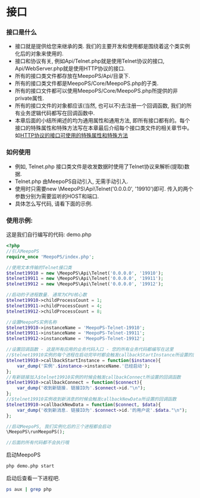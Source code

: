 # 接口

### 接口是什么
- 接口就是提供给您来继承的类. 我们的主要开发和使用都是围绕着这个类实例化后的对象来使用的. 
- 接口和协议有关, 例如Api/Telnet.php就是使用Telnet协议的接口, Api/WebServer.php就是使用HTTP协议的接口.
- 所有的接口类文件都存放在MeepoPS/Api/目录下.
- 所有的接口类文件都是MeepoPS/Core/MeepoPS.php的子类.
- 所有的接口文件都可以使用MeepoPS/Core/MeepoPS.php所提供的非private属性.
- 所有的接口文件的对象都应该(当然, 也可以不)去注册一个回调函数, 我们的所有业务逻辑代码都写在回调函数中.
- 本章后面的小结所阐述的均为通用属性和通用方法, 即所有接口都有的。每个接口的特殊属性和特殊方法写在本章最后介绍每个接口类文件的相关章节中。如[HTTP协议的接口可使用的特殊属性和特殊方法](102-http.md)

### 如何使用
- 例如, Telnet.php 接口类文件是收发数据时使用了Telnet协议来解析(提取)数据.
- Telnet.php 由MeepoPS自动引入, 无需手动引入.
- 使用时只需要new \MeepoPS\Api\Telnet('0.0.0.0', '19910')即可. 传入的两个参数分别为需要监听的HOST和端口.
- 具体怎么写代码, 请看下面的示例.

### 使用示例:
这是我们自行编写的代码: demo.php
```php
<?php
//引入MeepoPS
require_once 'MeepoPS/index.php';

//使用文本传输的Telnet接口类
$telnet19910 = new \MeepoPS\Api\Telnet('0.0.0.0', '19910');
$telnet19911 = new \MeepoPS\Api\Telnet('0.0.0.0', '19911');
$telnet19912 = new \MeepoPS\Api\Telnet('0.0.0.0', '19912');

//启动的子进程数量. 通常为CPU核心数
$telnet19910->childProcessCount = 1;
$telnet19911->childProcessCount = 4;
$telnet19912->childProcessCount = 8;

//设置MeepoPS实例名称
$telnet19910->instanceName = 'MeepoPS-Telnet-19910';
$telnet19911->instanceName = 'MeepoPS-Telnet-19911';
$telnet19912->instanceName = 'MeepoPS-Telnet-19912';

//设置回调函数 - 这是所有应用的业务代码入口 - 您的所有业务代码都编写在这里
//$telnet19910实例的每个进程在启动完毕时都会触发callbackStartInstance所设置的回调函数
$telnet19910->callbackStartInstance = function($instance){
    var_dump('实例'.$instance->instanceName.'已经启动');
};
//有新链接加入$telnet19910实例的时候会触发callbackConnect所设置的回调函数
$telnet19910->callbackConnect = function($connect){
    var_dump('收到新链接. 链接ID为'.$connect->id."\n");
};
//$telnet19910实例收到新消息的时候会触发callbackNewData所设置的回调函数
$telnet19910->callbackNewData = function($connect, $data){
    var_dump('收到新消息. 链接ID为'.$connect->id.'的用户说'.$data."\n");
};

//启动MeepoPS, 我们实例化后的三个进程都会启动
\MeepoPS\runMeepoPS();

//后面的所有代码都不会执行哦
```
启动MeepoPS
```bash
php demo.php start
```
启动后查看一下进程吧.
```bash
ps aux | grep php
```